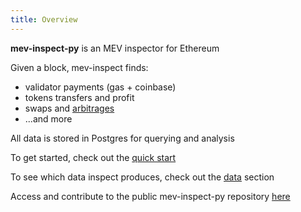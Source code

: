 ```yaml
---
title: Overview
---
```


**mev-inspect-py** is an MEV inspector for Ethereum

Given a block, mev-inspect finds:

- validator payments (gas + coinbase)
- tokens transfers and profit
- swaps and [arbitrages](https://twitter.com/bertcmiller/status/1427632028263059462)
- ...and more

All data is stored in Postgres for querying and analysis

To get started, check out the [quick start](/flashbots-data/mev-inspect-py/quick-start)

To see which data inspect produces, check out the [data](/flashbots-data/mev-inspect-py/data/classified_traces) section

Access and contribute to the public mev-inspect-py repository [here](https://github.com/flashbots/mev-inspect-py)
